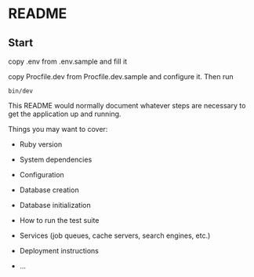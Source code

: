 # README


## Start
copy .env from .env.sample and fill it

copy Procfile.dev from Procfile.dev.sample and configure it. Then run

`bin/dev`

This README would normally document whatever steps are necessary to get the
application up and running.

Things you may want to cover:

* Ruby version

* System dependencies

* Configuration

* Database creation

* Database initialization

* How to run the test suite

* Services (job queues, cache servers, search engines, etc.)

* Deployment instructions

* ...
